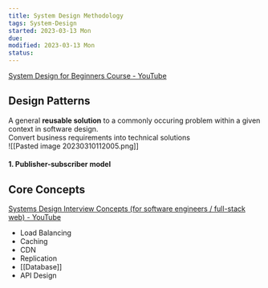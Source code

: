```yaml
---
title: System Design Methodology
tags: System-Design   
started: 2023-03-13 Mon
due: 
modified: 2023-03-13 Mon
status: 
---
```

[System Design for Beginners Course - YouTube](https://www.youtube.com/watch?v=m8Icp_Cid5o)
## Design Patterns
A general **reusable solution** to a commonly occuring problem within a given context in software design.  
Convert business requirements into technical solutions  
![[Pasted image 20230310112005.png]]
#### 1. Publisher-subscriber model
## Core Concepts
[Systems Design Interview Concepts (for software engineers / full-stack web) - YouTube](https://www.youtube.com/watch?v=REB_eGHK_P4)  
- Load Balancing
- Caching
- CDN
- Replication
- [[Database]] 
- API Design  